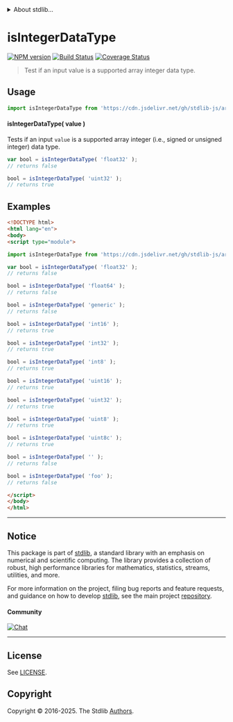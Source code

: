 <!--

@license Apache-2.0

Copyright (c) 2024 The Stdlib Authors.

Licensed under the Apache License, Version 2.0 (the "License");
you may not use this file except in compliance with the License.
You may obtain a copy of the License at

   http://www.apache.org/licenses/LICENSE-2.0

Unless required by applicable law or agreed to in writing, software
distributed under the License is distributed on an "AS IS" BASIS,
WITHOUT WARRANTIES OR CONDITIONS OF ANY KIND, either express or implied.
See the License for the specific language governing permissions and
limitations under the License.

-->


<details>
  <summary>
    About stdlib...
  </summary>
  <p>We believe in a future in which the web is a preferred environment for numerical computation. To help realize this future, we've built stdlib. stdlib is a standard library, with an emphasis on numerical and scientific computation, written in JavaScript (and C) for execution in browsers and in Node.js.</p>
  <p>The library is fully decomposable, being architected in such a way that you can swap out and mix and match APIs and functionality to cater to your exact preferences and use cases.</p>
  <p>When you use stdlib, you can be absolutely certain that you are using the most thorough, rigorous, well-written, studied, documented, tested, measured, and high-quality code out there.</p>
  <p>To join us in bringing numerical computing to the web, get started by checking us out on <a href="https://github.com/stdlib-js/stdlib">GitHub</a>, and please consider <a href="https://opencollective.com/stdlib">financially supporting stdlib</a>. We greatly appreciate your continued support!</p>
</details>

# isIntegerDataType

[![NPM version][npm-image]][npm-url] [![Build Status][test-image]][test-url] [![Coverage Status][coverage-image]][coverage-url] <!-- [![dependencies][dependencies-image]][dependencies-url] -->

> Test if an input value is a supported array integer data type.

<!-- Section to include introductory text. Make sure to keep an empty line after the intro `section` element and another before the `/section` close. -->

<section class="intro">

</section>

<!-- /.intro -->

<!-- Package usage documentation. -->



<section class="usage">

## Usage

```javascript
import isIntegerDataType from 'https://cdn.jsdelivr.net/gh/stdlib-js/array-base-assert-is-integer-data-type@esm/index.mjs';
```

#### isIntegerDataType( value )

Tests if an input `value` is a supported array integer (i.e., signed or unsigned integer) data type.

```javascript
var bool = isIntegerDataType( 'float32' );
// returns false

bool = isIntegerDataType( 'uint32' );
// returns true
```

</section>

<!-- /.usage -->

<!-- Package usage notes. Make sure to keep an empty line after the `section` element and another before the `/section` close. -->

<section class="notes">

</section>

<!-- /.notes -->

<!-- Package usage examples. -->

<section class="examples">

## Examples

<!-- eslint no-undef: "error" -->

```html
<!DOCTYPE html>
<html lang="en">
<body>
<script type="module">

import isIntegerDataType from 'https://cdn.jsdelivr.net/gh/stdlib-js/array-base-assert-is-integer-data-type@esm/index.mjs';

var bool = isIntegerDataType( 'float32' );
// returns false

bool = isIntegerDataType( 'float64' );
// returns false

bool = isIntegerDataType( 'generic' );
// returns false

bool = isIntegerDataType( 'int16' );
// returns true

bool = isIntegerDataType( 'int32' );
// returns true

bool = isIntegerDataType( 'int8' );
// returns true

bool = isIntegerDataType( 'uint16' );
// returns true

bool = isIntegerDataType( 'uint32' );
// returns true

bool = isIntegerDataType( 'uint8' );
// returns true

bool = isIntegerDataType( 'uint8c' );
// returns true

bool = isIntegerDataType( '' );
// returns false

bool = isIntegerDataType( 'foo' );
// returns false

</script>
</body>
</html>
```

</section>

<!-- /.examples -->

<!-- Section to include cited references. If references are included, add a horizontal rule *before* the section. Make sure to keep an empty line after the `section` element and another before the `/section` close. -->

<section class="references">

</section>

<!-- /.references -->

<!-- Section for related `stdlib` packages. Do not manually edit this section, as it is automatically populated. -->

<section class="related">

</section>

<!-- /.related -->

<!-- Section for all links. Make sure to keep an empty line after the `section` element and another before the `/section` close. -->


<section class="main-repo" >

* * *

## Notice

This package is part of [stdlib][stdlib], a standard library with an emphasis on numerical and scientific computing. The library provides a collection of robust, high performance libraries for mathematics, statistics, streams, utilities, and more.

For more information on the project, filing bug reports and feature requests, and guidance on how to develop [stdlib][stdlib], see the main project [repository][stdlib].

#### Community

[![Chat][chat-image]][chat-url]

---

## License

See [LICENSE][stdlib-license].


## Copyright

Copyright &copy; 2016-2025. The Stdlib [Authors][stdlib-authors].

</section>

<!-- /.stdlib -->

<!-- Section for all links. Make sure to keep an empty line after the `section` element and another before the `/section` close. -->

<section class="links">

[npm-image]: http://img.shields.io/npm/v/@stdlib/array-base-assert-is-integer-data-type.svg
[npm-url]: https://npmjs.org/package/@stdlib/array-base-assert-is-integer-data-type

[test-image]: https://github.com/stdlib-js/array-base-assert-is-integer-data-type/actions/workflows/test.yml/badge.svg?branch=main
[test-url]: https://github.com/stdlib-js/array-base-assert-is-integer-data-type/actions/workflows/test.yml?query=branch:main

[coverage-image]: https://img.shields.io/codecov/c/github/stdlib-js/array-base-assert-is-integer-data-type/main.svg
[coverage-url]: https://codecov.io/github/stdlib-js/array-base-assert-is-integer-data-type?branch=main

<!--

[dependencies-image]: https://img.shields.io/david/stdlib-js/array-base-assert-is-integer-data-type.svg
[dependencies-url]: https://david-dm.org/stdlib-js/array-base-assert-is-integer-data-type/main

-->

[chat-image]: https://img.shields.io/gitter/room/stdlib-js/stdlib.svg
[chat-url]: https://app.gitter.im/#/room/#stdlib-js_stdlib:gitter.im

[stdlib]: https://github.com/stdlib-js/stdlib

[stdlib-authors]: https://github.com/stdlib-js/stdlib/graphs/contributors

[umd]: https://github.com/umdjs/umd
[es-module]: https://developer.mozilla.org/en-US/docs/Web/JavaScript/Guide/Modules

[deno-url]: https://github.com/stdlib-js/array-base-assert-is-integer-data-type/tree/deno
[deno-readme]: https://github.com/stdlib-js/array-base-assert-is-integer-data-type/blob/deno/README.md
[umd-url]: https://github.com/stdlib-js/array-base-assert-is-integer-data-type/tree/umd
[umd-readme]: https://github.com/stdlib-js/array-base-assert-is-integer-data-type/blob/umd/README.md
[esm-url]: https://github.com/stdlib-js/array-base-assert-is-integer-data-type/tree/esm
[esm-readme]: https://github.com/stdlib-js/array-base-assert-is-integer-data-type/blob/esm/README.md
[branches-url]: https://github.com/stdlib-js/array-base-assert-is-integer-data-type/blob/main/branches.md

[stdlib-license]: https://raw.githubusercontent.com/stdlib-js/array-base-assert-is-integer-data-type/main/LICENSE

</section>

<!-- /.links -->

